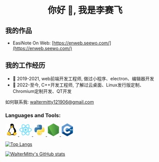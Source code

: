 <h1 align="center">你好 👋, 我是李赛飞</h1>

## 我的作品

- EasiNote On Web: [https://enweb.seewo.com/](https://enweb.seewo.com/)

## 我的工作经历

- 🌱 2019-2021, web前端开发工程师, 做过小程序、electron、编辑器开发
- 🌱 2022-至今, C++开发工程师, 了解过云桌面、Linux发行版定制、Chromium定制开发、QT开发

如何联系我: <waltermitty121906@gmail.com>

<h3 align="left">Languages and Tools:</h3>



<a href="https://www.linux.org/" target="_blank" rel="noreferrer"> <img src="https://raw.githubusercontent.com/devicons/devicon/master/icons/linux/linux-original.svg" alt="linux" width="40" height="40"/><!-- react --><a href="https://reactjs.org/" target="_blank" rel="noreferrer"> <img src="https://raw.githubusercontent.com/devicons/devicon/master/icons/react/react-original.svg" alt="react" width="40" height="40"/><a href="https://www.python.org" target="_blank" rel="noreferrer"> <img src="https://raw.githubusercontent.com/devicons/devicon/master/icons/python/python-original.svg" alt="python" width="40" height="40"/><a href="https://nodejs.org" target="_blank" rel="noreferrer"> <img src="https://raw.githubusercontent.com/devicons/devicon/master/icons/nodejs/nodejs-original.svg" alt="nodejs" width="40" height="40"/><!-- C++ --><a href="https://www.cplusplus.com/" target="_blank" rel="noreferrer"> <img src="https://raw.githubusercontent.com/devicons/devicon/master/icons/cplusplus/cplusplus-original.svg" alt="cplusplus" width="40" height="40"/>


[![Top Langs](https://github-readme-stats.vercel.app/api/top-langs/?username=saifeiLee&layout=compact)](https://github.com/anuraghazra/github-readme-stats)

[![WalterMitty's GitHub stats](https://github-readme-stats.vercel.app/api?username=saifeiLee)](https://github.com/anuraghazra/github-readme-stats)

<!--
**saifeiLee/saifeiLee** is a ✨ _special_ ✨ repository because its `README.md` (this file) appears on your GitHub profile.

Here are some ideas to get you started:

- 🔭 I’m currently working on ...
- 🌱 I’m currently learning ...
- 👯 I’m looking to collaborate on ...
- 🤔 I’m looking for help with ...
- 💬 Ask me about ...
- 📫 How to reach me: ...
- 😄 Pronouns: ...
- ⚡ Fun fact: ...
-->
